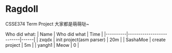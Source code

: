 # Ragdoll
CSSE374 Term Project
大家都是萌萌哒~

Who did what:
| Name     | Who did what             | Time |
|----------|--------------------------|------|
| zxqdx    | init project(asm parser) | 20m  |
| SashaMoe | create project           | 5m   |
| yangh1   | Meow                     | 0    |
